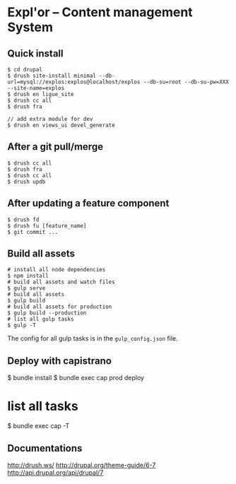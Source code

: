 # Expl'or – Content management System


## Quick install
    $ cd drupal
    $ drush site-install minimal --db-url=mysql://explos:explos@localhost/explos --db-su=root --db-su-pw=XXX --site-name=explos
    $ drush en ligue_site
    $ drush cc all
    $ drush fra

    // add extra module for dev
    $ drush en views_ui devel_generate

## After a git pull/merge
    $ drush cc all
    $ drush fra
    $ drush cc all
    $ drush updb

## After updating a feature component
    $ drush fd
    $ drush fu [feature_name]
    $ git commit ...


## Build all assets
    # install all node dependencies
    $ npm install
    # build all assets and watch files
    $ gulp serve
    # build all assets
    $ gulp build
    # build all assets for production
    $ gulp build --production
    # list all gulp tasks
    $ gulp -T

The config for all gulp tasks is in the `gulp_config.json` file.

## Deploy with capistrano

  $ bundle install
  $ bundle exec cap prod deploy
  # list all tasks
  $ bundle exec cap -T

## Documentations

http://drush.ws/
http://drupal.org/theme-guide/6-7
http://api.drupal.org/api/drupal/7
